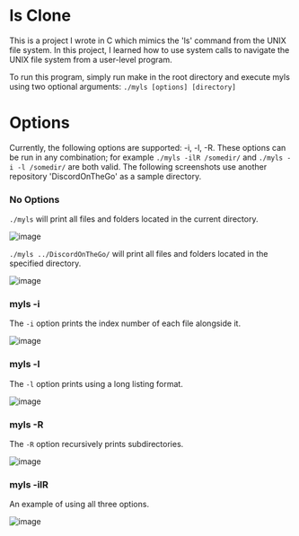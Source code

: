 # ls Clone
This is a project I wrote in C which mimics the 'ls' command from the UNIX file system. In this project, I learned how to use system calls to navigate the UNIX file system from a user-level program.

To run this program, simply run make in the root directory and execute myls using two optional arguments: ```./myls [options] [directory]```

# Options
Currently, the following options are supported: -i, -l, -R. These options can be run in any combination; for example ```./myls -ilR /somedir/``` and ```./myls -i -l /somedir/``` are both valid. The following screenshots use another repository 'DiscordOnTheGo' as a sample directory.

### No Options
```./myls``` will print all files and folders located in the current directory.

![image](images/myls-only.PNG)

```./myls ../DiscordOnTheGo/``` will print all files and folders located in the specified directory.

![image](images/myls-dir.PNG)

### myls -i
The ```-i``` option prints the index number of each file alongside it.

![image](images/myls-i.PNG)

### myls -l
The ```-l``` option prints using a long listing format.

![image](images/myls-l.PNG)

### myls -R
The ```-R``` option recursively prints subdirectories.

![image](images/myls-R.PNG)

### myls -ilR
An example of using all three options.

![image](images/myls-ilR.PNG)
